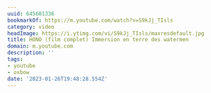```yaml
---
uuid: 645601336
bookmarkOf: https://m.youtube.com/watch?v=S9kJj_TIsls
category: video
headImage: https://i.ytimg.com/vi/S9kJj_TIsls/maxresdefault.jpg
title: HONO (film complet) Immersion en terre des watermen
domain: m.youtube.com
description: ''
tags:
- youtube
- oxbow
date: '2023-01-26T19:48:28.554Z'
---
```



